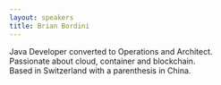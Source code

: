 ```yaml
---
layout: speakers
title: Brian Bordini
---
```


Java Developer converted to Operations and Architect.  
Passionate about cloud, container and blockchain.  
Based in Switzerland with a parenthesis in China.  